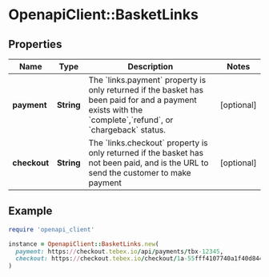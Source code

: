 # OpenapiClient::BasketLinks

## Properties

| Name | Type | Description | Notes |
| ---- | ---- | ----------- | ----- |
| **payment** | **String** | The &#x60;links.payment&#x60; property is only returned if the basket has been paid for and a payment exists with the &#x60;complete&#x60;,&#x60;refund&#x60;, or &#x60;chargeback&#x60; status. | [optional] |
| **checkout** | **String** | The &#x60;links.checkout&#x60; property is only returned if the basket has not been paid, and is the URL to send the customer to make payment | [optional] |

## Example

```ruby
require 'openapi_client'

instance = OpenapiClient::BasketLinks.new(
  payment: https://checkout.tebex.io/api/payments/tbx-12345,
  checkout: https://checkout.tebex.io/checkout/1a-55fff4107740a1f40d844ff89607557f45bfafb3
)
```

